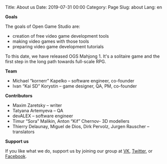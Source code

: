 Title: About us
Date: 2019-07-31 00:00
Category: Page
Slug: about
Lang: en

**Goals**

The goals of Open Game Studio are:

* creation of free video game development tools
* making video games with those tools
* preparing video game development tutorials

To this date, we have released OGS Mahjong 1. It's a solitaire game and the
first step in the long path towards full-scale RPG.

**Team**

* Michael “kornerr” Kapelko – software engineer, co-founder
* Ivan “Kai SD” Korystin – game designer, QA, PM, co-founder

**Contributors**

* Maxim Zaretsky – writer
* Tatyana Artemyeva – QA
* devALEX – software engineer
* Timur “Sora” Malikin, Anton “Kif” Chernov- 3D modellers
* Thierry Delaunay, Miguel de Dios, Dirk Pervolz, Jurgen Rauscher – translators

**Support us**

If you like what we do, support us by joining our group at
[VK][vk], [Twitter][tw], or [Facebook][fb].

[vk]: https://vk.com/opengamestudo
[tw]: https://twitter.com/OpenGameStudio
[fb]: https://www.facebook.com/groups/162611230470183
